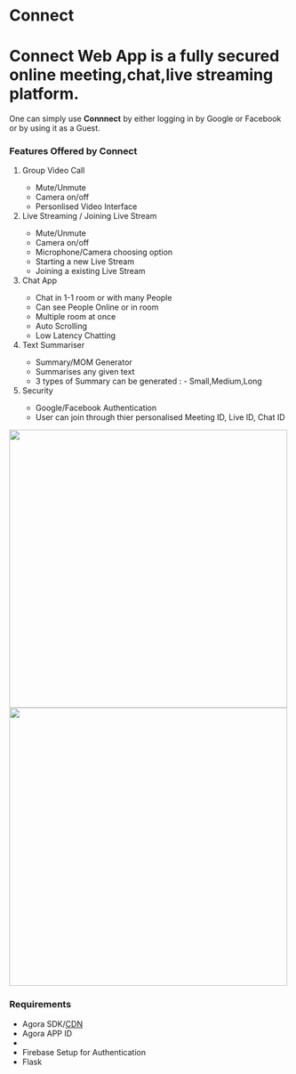 # Connect
# Connect Web App is a fully secured online meeting,chat,live streaming platform.
One can simply use <b>Connnect</b> by either logging in by Google or Facebook or by using it as a Guest.
<!-- ![smartmockups_kr07hbv1](https://user-images.githubusercontent.com/59795737/125237293-12844f00-e303-11eb-89ce-6e7a7d65b755.jpg=250x250) -->
<h3>Features Offered by Connect</h3>
    <ol>
      <li> Group Video Call</li>
      <ul>
        <li>Mute/Unmute</li>
        <li>Camera on/off</li>
        <li>Personlised Video Interface</li>
      </ul>
      <li> Live Streaming / Joining Live Stream</li>
      <ul>
        <li>Mute/Unmute</li>
        <li>Camera on/off</li>
        <li>Microphone/Camera choosing option</li>
        <li>Starting a new Live Stream</li>
        <li>Joining a existing Live Stream</li>
      </ul>
      <li> Chat App</li>
      <ul>
        <li>Chat in 1-1 room or with many People</li>
        <li>Can see People Online or in room</li>
        <li>Multiple room at once</li>
        <li>Auto Scrolling</li>
        <li>Low Latency Chatting</li>
      </ul>
      <li> Text Summariser</li>
      <ul>
        <li> Summary/MOM Generator</li>
        <li> Summarises any given text</li>
        <li> 3 types of Summary can be generated : - Small,Medium,Long</li>
      </ul>
    <li> Security</li>
       <ul>
           <li>Google/Facebook Authentication</li>
           <li>User can join through thier personalised Meeting ID, Live ID, Chat ID</li>
    </ol>
<div>
<img src="https://user-images.githubusercontent.com/59795737/125237293-12844f00-e303-11eb-89ce-6e7a7d65b755.jpg" width="500" height="500">
<img src="https://user-images.githubusercontent.com/59795737/125237558-81fa3e80-e303-11eb-9cdf-6c97834ae635.jpg" width="500" height="500"></div>
<!-- ![smartmockups_kr07lksn](https://user-images.githubusercontent.com/59795737/125237558-81fa3e80-e303-11eb-9cdf-6c97834ae635.jpg) -->
<h3> Requirements</h3>
    <ul>
        <li> Agora SDK/<a href="">CDN</a></li>
        <li> Agora APP ID<li>
        <li> Firebase Setup for Authentication </li>
        <li> Flask</li>
    </ul>
